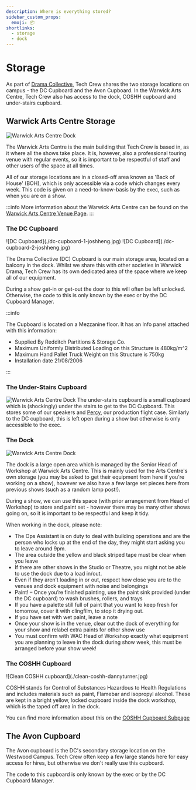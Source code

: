 ```yaml
---
description: Where is everything stored?
sidebar_custom_props:
  emoji: 📦
shortlinks:
  - storage
  - dock
---
```

# Storage

As part of [Drama Collective](/wiki/warwick-drama), Tech Crew shares the two storage locations on campus - the DC 
Cupboard and the Avon Cupboard. In the Warwick Arts Centre, Tech Crew also has access to the dock, COSHH cupboard and 
under-stairs cupboard.

## Warwick Arts Centre Storage
![Warwick Arts Centre Dock](./wac-joshheng.jpg)

The Warwick Arts Centre is the main building that Tech Crew is based in, as it where all the shows take place. It is,
however, also a professional touring venue with regular events, so it is important to be respectful of staff and 
other users of the space at all times.

All of our storage locations are in a closed-off area known as 'Back of House' (BOH), which is only accessible via a 
code which changes every week. This code is given on a need-to-know-basis by the exec, such as when you are on a show.

:::info
More information about the Warwick Arts Centre can be found on the [Warwick Arts Centre Venue Page](/wiki/spaces/wac).
:::

### The DC Cupboard
<div class="img-gallery">
![DC Cupboard](./dc-cupboard-1-joshheng.jpg)
![DC Cupboard](./dc-cupboard-2-joshheng.jpg)
</div>

The Drama Collective (DC) Cupboard is our main storage area, located on a balcony in the dock. Whilst we share this 
with other societies in Warwick Drama, Tech Crew has its own dedicated area of the space where we keep all of our 
equipment.

During a show get-in or get-out the door to this will often be left unlocked. Otherwise, the code to this is only 
known by the exec or by the DC Cupboard Manager.

:::info

The Cupboard is located on a Mezzanine floor. It has an Info panel attached with this information:

- Supplied By Redditch Partitions & Storage Co.
- Maximum Uniformly Distributed Loading on this Structure is 480kg/m^2
- Maximum Hand Pallet Truck Weight on this Structure is 750kg
- Installation date 21/08/2006

:::

### The Under-Stairs Cupboard
![Warwick Arts Centre Dock](./understairs-cupboard-joshheng.jpg)
The under-stairs cupboard is a small cupboard which is (shockingly) under the stairs to get to the DC Cupboard. This 
stores some of our speakers and [Percy](./flight-cases), our production flight case. Similarly to the DC cupboard, 
this is left open during a show but otherwise is only accessible to the exec.

### The Dock

![Warwick Arts Centre Dock](./dock-joshheng.jpg)

The dock is a large open area which is managed by the Senior Head of Workshop at Warwick Arts Centre. This is
mainly used for the Arts Centre's own storage (you may be asked to get their equipment from here if you're working 
on a show), however we also have a few large set pieces here from previous shows (such as a random lamp post!).

During a show, we can use this space (with prior arrangement from Head of Workshop) to store and paint set - however there may 
be many other shows going on, so it is important to be respectful and keep it tidy.

When working in the dock, please note:
- The Ops Assistant is on duty to deal with building operations and are the person who locks up at the end of the day, they might start asking you to leave around 9pm.
- The area outside the yellow and black striped tape must be clear when you leave
- If there are other shows in the Studio or Theatre, you might not be able to use the dock due to a load in/out.
- Even if they aren’t loading in or out, respect how close you are to the venues and dock equipment with noise and belongings
- Paint! – Once you’re finished painting, use the paint sink provided (under the DC cupboard) to wash brushes, rollers, and trays
- If you have a palette still full of paint that you want to keep fresh for tomorrow, cover it with clingfilm, to stop it drying out.
- If you have set with wet paint, leave a note
- Once your show is in the venue, clear out the dock of everything for your show and relabel extra paints for other show use
- You must confirm with WAC Head of Workshop exactly what equipment you are planning to leave in the dock during show week, this must be arranged before your show week!

### The COSHH Cupboard
<div class="img-gallery">
![Clean COSHH cupboard](./clean-coshh-dannyturner.jpg)
</div>

COSHH stands for Control of Substances Hazardous to Health Regulations and includes materials such as paint, 
Flamebar and isopropyl alcohol. These are kept in a bright yellow, locked cupboard inside the dock workshop, which is 
the taped off area in the dock.

You can find more information about this on the [COSHH Cupboard Subpage](/wiki/tech-crew/storage/coshh)

## The Avon Cupboard

The Avon cupboard is the DC's secondary storage location on the Westwood Campus. Tech Crew often keep a few large 
stands here for easy access for hires, but otherwise we don't really use this cupboard.

The code to this cupboard is only known by the exec or by the DC Cupboard Manager.
